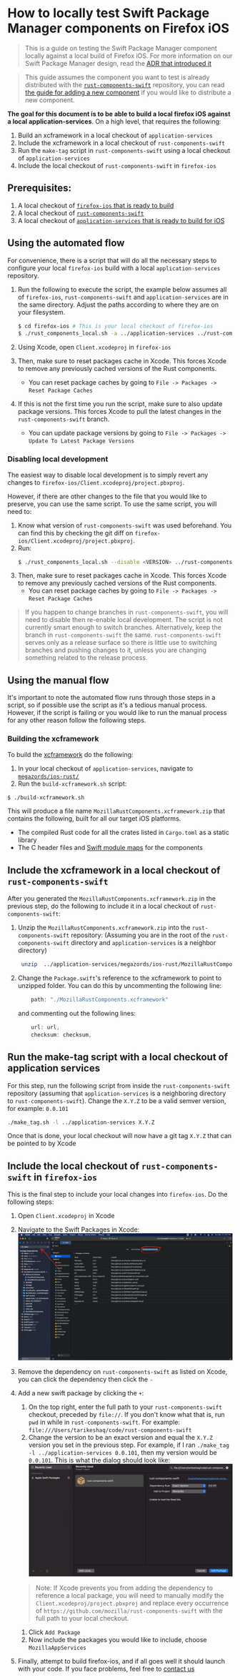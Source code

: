 # How to locally test Swift Package Manager components on Firefox iOS
> This is a guide on testing the Swift Package Manager component locally against a local build of Firefox iOS. For more information on our Swift Package Manager design, read the [ADR that introduced it](../adr/0003-swift-packaging.md)

> This guide assumes the component you want to test is already distributed with the [`rust-components-swift`](https://github.com/mozilla/rust-components-swift) repository, you can read [the guide for adding a new component](./adding-a-new-component.md#including-the-component-in-the-swift-package-manager-megazord) if you would like to distribute a new component.


**The goal for this document is to be able to build a local firefox iOS against a local application-services**. On a high level, that requires the following:

1. Build an xcframework in a local checkout of `application-services`
1. Include the xcframework in a local checkout of `rust-components-swift`
1. Run the `make-tag` script in `rust-components-swift` using a local checkout of `application-services`
1. Include the local checkout of `rust-components-swift` in `firefox-ios`


## Prerequisites:
1. A local checkout of [`firefox-ios` that is ready to build](https://github.com/mozilla-mobile/firefox-ios#building-the-code)
1. A local checkout of [`rust-components-swift`](https://github.com/mozilla/rust-components-swift)
1. A local checkout of [`application-services` that is ready to build for iOS](../building.md#building-for-firefox-ios)

## Using the automated flow
For convenience, there is a script that will do all the necessary steps to configure your local `firefox-ios` build with a local `application-services` repository.

1. Run the following to execute the script, the example below assumes all of `firefox-ios`, `rust-components-swift` and `application-services` are in the same directory. Adjust the paths according to where they are on your filesystem.

    ```bash
    $ cd firefox-ios # This is your local checkout of firefox-ios
    $ ./rust_components_local.sh -a ../application-services ../rust-components-swift
    ```

1. Using Xcode, open `Client.xcodeproj` in `firefox-ios`

1. Then, make sure to reset packages cache in Xcode. This forces Xcode to remove any previously cached versions of the Rust components.
    - You can reset package caches by going to `File -> Packages -> Reset Package Caches`
1. If this is not the first time you run the script, make sure to also update package versions. This forces Xcode to pull the latest changes in the `rust-components-swift` branch.
    - You can update package versions by going to `File -> Packages -> Update To Latest Package Versions`

### Disabling local development
The easiest way to disable local development is to simply revert any changes to `firefox-ios/Client.xcodeproj/project.pbxproj`.

However, if there are other changes to the file that you would like to preserve, you can use the same script. To use the same script, you will need to:
1. Know what version of `rust-components-swift` was used beforehand. You can find this by checking the git diff on `firefox-ios/Client.xcodeproj/project.pbxproj`.
1. Run:
    ```bash
    $ ./rust_components_local.sh --disable <VERSION> ../rust-components-swift
    ```
1. Then, make sure to reset packages cache in Xcode. This forces Xcode to remove any previously cached versions of the Rust components.
    - You can reset package caches by going to `File -> Packages -> Reset Package Caches`


> If you happen to change branches in `rust-components-swift`, you will need to disable then re-enable local development. The script is not currently smart enough to switch branches. Alternatively, keep the branch in `rust-components-swift` the same. `rust-components-swift` serves only as a release surface so there is little use to switching branches and pushing changes to it, unless you are changing something related to the release process.

## Using the manual flow
It's important to note the automated flow runs through those steps in a script, so if possible use the script as it's a tedious manual process. However, if the script is failing or you would like to run the manual process for any other reason follow the following steps.

### Building the xcframework
To build the [xcframework](https://developer.apple.com/documentation/swift_packages/distributing_binary_frameworks_as_swift_packages) do the following:
1. In your local checkout of `application-services`, navigate to [`megazords/ios-rust/`](https://github.com/mozilla/application-services/tree/main/megazords/ios-rust)
1. Run the `build-xcframework.sh` script: 
```bash
$ ./build-xcframework.sh
```
This will produce a file name `MozillaRustComponents.xcframework.zip` that contains the following, built for all our target iOS platforms.
- The compiled Rust code for all the crates listed in `Cargo.toml` as a static library
- The C header files and [Swift module maps](https://clang.llvm.org/docs/Modules.html) for the components

## Include the xcframework in a local checkout of `rust-components-swift`
After you generated the `MozillaRustComponents.xcframework.zip` in the previous step, do the following to include it in a local checkout of `rust-components-swift`:
1. Unzip the `MozillaRustComponents.xcframework.zip` into the `rust-components-swift` repository: (Assuming you are in the root of the `rust-components-swift` directory and `application-services` is a neighbor directory)
    ```sh
     unzip  ../application-services/megazords/ios-rust/MozillaRustComponents.xcframework.zip -d .
    ```
1. Change the `Package.swift`'s reference to the xcframework to point to unzipped folder. You can do this by uncommenting the following line:
    ```swift
        path: "./MozillaRustComponents.xcframework"
    ```
    and commenting out the following lines:
    ```swift
        url: url,
        checksum: checksum,
    ```

## Run the make-tag script with a local checkout of application services
For this step, run the following script from inside the `rust-components-swift` repository (assuming that `application-services` is a neighboring directory to `rust-components-swift`). Change the `X.Y.Z` to be a valid semver version, for example: `0.0.101`
```sh
./make_tag.sh -l ../application-services X.Y.Z
```
Once that is done, your local checkout will now have a git tag `X.Y.Z` that can be pointed to by Xcode

## Include the local checkout of `rust-components-swift` in `firefox-ios`
This is the final step to include your local changes into `firefox-ios`. Do the following steps:
1. Open `Client.xcodeproj` in Xcode
1. Navigate to the Swift Packages in Xcode:
![Screenshot of where to find the setting for Client](./img/xcode-client-package-settings.png)
1. Remove the dependency on `rust-components-swift` as listed on Xcode, you can click the dependency then click the `-`
1. Add a new swift package by clicking the `+`:

    1. On the top right, enter the full path to your `rust-components-swift` checkout, preceded by `file://`. If you don't know what that is, run `pwd` in while in `rust-components-swift`. For example: `file:///Users/tarikeshaq/code/rust-components-swift`
    1. Change the version to be an exact version and equal the `X.Y.Z` version you set in the previous step. For example, if I ran `./make_tag -l ../application-services 0.0.101`, then my version would be `0.0.101`. This is what the dialog should look like:
    ![Dialog for including the `rust-components-swift` package](./img/xcode-package-include.png)
    > Note: If Xcode prevents you from adding the dependency to reference a local package, you will need to manually modify the `Client.xcodeproj/project.pbxproj` and replace every occurrence of `https://github.com/mozilla/rust-components-swift` with the full path to your local checkout.
    1. Click `Add Package`
    1. Now include the packages you would like to include, choose `MozillaAppServices`
1. Finally, attempt to build firefox-ios, and if all goes well it should launch  with your code. If you face problems, feel free to [contact us](../index.md#contact-us)



